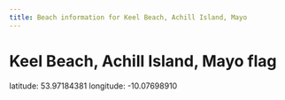 ```yaml
---
title: Beach information for Keel Beach, Achill Island, Mayo
---
```

# Keel Beach, Achill Island, Mayo <span class="material-icons blue-flag">flag</span>

<div class="location-info">latitude: 53.97184381 longitude: -10.07698910</div>
<div id="met-eireann-warnings" onload="get_met_eireann_warnings(EI20)"></div>
<div></div>